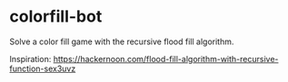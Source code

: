 # colorfill-bot

Solve a color fill game with the recursive flood fill algorithm.

Inspiration:
https://hackernoon.com/flood-fill-algorithm-with-recursive-function-sex3uvz
